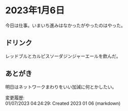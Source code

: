 # 2023年1月6日

今日は仕事。いまいち進みはなかったがやったのはやった。

## ドリンク

レッドブルとカルピスソーダジンジャーエールを飲んだ。

## あとがき

明日はネットワークまわりをいい加減に何とかしたい。

変更履歴:  
01/07/2023 04:24:29: Created 2023 01 06 (markdown)  
